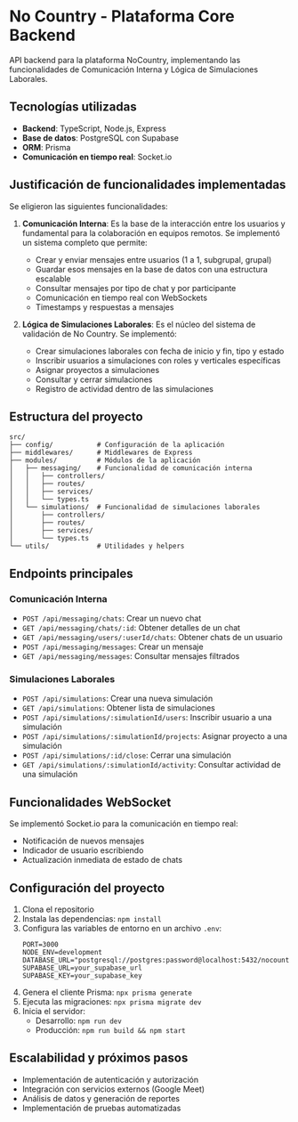 # No Country - Plataforma Core Backend

API backend para la plataforma NoCountry, implementando las funcionalidades de Comunicación Interna y Lógica de Simulaciones Laborales.

## Tecnologías utilizadas

- **Backend**: TypeScript, Node.js, Express
- **Base de datos**: PostgreSQL con Supabase
- **ORM**: Prisma
- **Comunicación en tiempo real**: Socket.io

## Justificación de funcionalidades implementadas

Se eligieron las siguientes funcionalidades:

1. **Comunicación Interna**: Es la base de la interacción entre los usuarios y fundamental para la colaboración en equipos remotos. Se implementó un sistema completo que permite:

   - Crear y enviar mensajes entre usuarios (1 a 1, subgrupal, grupal)
   - Guardar esos mensajes en la base de datos con una estructura escalable
   - Consultar mensajes por tipo de chat y por participante
   - Comunicación en tiempo real con WebSockets
   - Timestamps y respuestas a mensajes

2. **Lógica de Simulaciones Laborales**: Es el núcleo del sistema de validación de No Country. Se implementó:
   - Crear simulaciones laborales con fecha de inicio y fin, tipo y estado
   - Inscribir usuarios a simulaciones con roles y verticales específicas
   - Asignar proyectos a simulaciones
   - Consultar y cerrar simulaciones
   - Registro de actividad dentro de las simulaciones

## Estructura del proyecto

```
src/
├── config/           # Configuración de la aplicación
├── middlewares/      # Middlewares de Express
├── modules/          # Módulos de la aplicación
│   ├── messaging/    # Funcionalidad de comunicación interna
│   │   ├── controllers/
│   │   ├── routes/
│   │   ├── services/
│   │   └── types.ts
│   └── simulations/  # Funcionalidad de simulaciones laborales
│       ├── controllers/
│       ├── routes/
│       ├── services/
│       └── types.ts
└── utils/            # Utilidades y helpers
```

## Endpoints principales

### Comunicación Interna

- `POST /api/messaging/chats`: Crear un nuevo chat
- `GET /api/messaging/chats/:id`: Obtener detalles de un chat
- `GET /api/messaging/users/:userId/chats`: Obtener chats de un usuario
- `POST /api/messaging/messages`: Crear un mensaje
- `GET /api/messaging/messages`: Consultar mensajes filtrados

### Simulaciones Laborales

- `POST /api/simulations`: Crear una nueva simulación
- `GET /api/simulations`: Obtener lista de simulaciones
- `POST /api/simulations/:simulationId/users`: Inscribir usuario a una simulación
- `POST /api/simulations/:simulationId/projects`: Asignar proyecto a una simulación
- `POST /api/simulations/:id/close`: Cerrar una simulación
- `GET /api/simulations/:simulationId/activity`: Consultar actividad de una simulación

## Funcionalidades WebSocket

Se implementó Socket.io para la comunicación en tiempo real:

- Notificación de nuevos mensajes
- Indicador de usuario escribiendo
- Actualización inmediata de estado de chats

## Configuración del proyecto

1. Clona el repositorio
2. Instala las dependencias: `npm install`
3. Configura las variables de entorno en un archivo `.env`:
   ```
   PORT=3000
   NODE_ENV=development
   DATABASE_URL="postgresql://postgres:password@localhost:5432/nocountry"
   SUPABASE_URL=your_supabase_url
   SUPABASE_KEY=your_supabase_key
   ```
4. Genera el cliente Prisma: `npx prisma generate`
5. Ejecuta las migraciones: `npx prisma migrate dev`
6. Inicia el servidor:
   - Desarrollo: `npm run dev`
   - Producción: `npm run build && npm start`

## Escalabilidad y próximos pasos

- Implementación de autenticación y autorización
- Integración con servicios externos (Google Meet)
- Análisis de datos y generación de reportes
- Implementación de pruebas automatizadas
